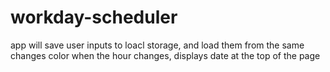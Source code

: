 # workday-scheduler

app will save user inputs to loacl storage, and load them from the same
changes color when the hour changes,
displays date at the top of the page
